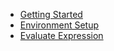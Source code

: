 - [Getting Started](getting-started.md)
- [Environment Setup](environment-setup.md)
- [Evaluate Expression](evaluate-expression.md)
